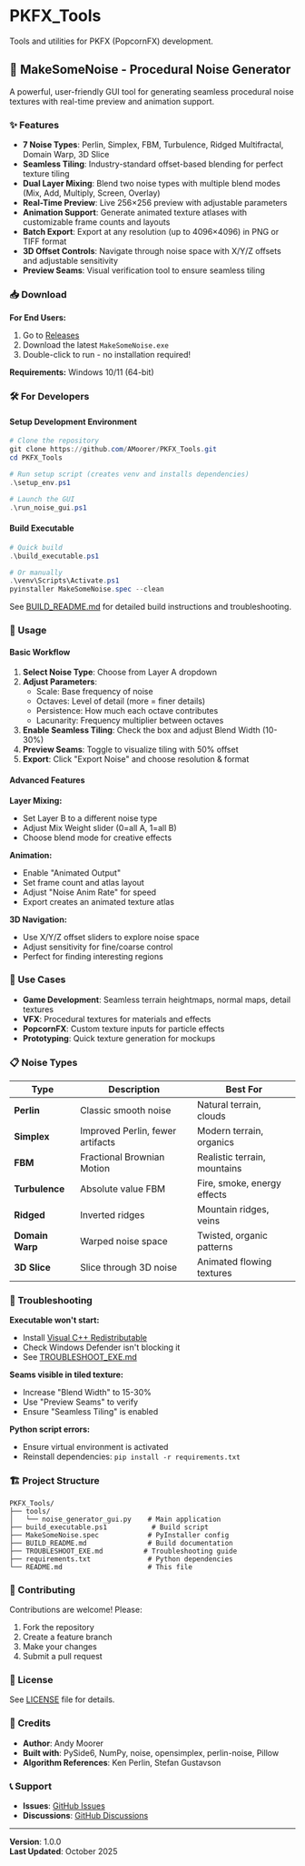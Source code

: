 # PKFX_Tools

Tools and utilities for PKFX (PopcornFX) development.

## 🎨 MakeSomeNoise - Procedural Noise Generator

A powerful, user-friendly GUI tool for generating seamless procedural noise textures with real-time preview and animation support.

### ✨ Features

- **7 Noise Types**: Perlin, Simplex, FBM, Turbulence, Ridged Multifractal, Domain Warp, 3D Slice
- **Seamless Tiling**: Industry-standard offset-based blending for perfect texture tiling
- **Dual Layer Mixing**: Blend two noise types with multiple blend modes (Mix, Add, Multiply, Screen, Overlay)
- **Real-Time Preview**: Live 256×256 preview with adjustable parameters
- **Animation Support**: Generate animated texture atlases with customizable frame counts and layouts
- **Batch Export**: Export at any resolution (up to 4096×4096) in PNG or TIFF format
- **3D Offset Controls**: Navigate through noise space with X/Y/Z offsets and adjustable sensitivity
- **Preview Seams**: Visual verification tool to ensure seamless tiling

### 📥 Download

**For End Users:**
1. Go to [Releases](../../releases)
2. Download the latest `MakeSomeNoise.exe`
3. Double-click to run - no installation required!

**Requirements:** Windows 10/11 (64-bit)

### 🛠️ For Developers

#### Setup Development Environment

```powershell
# Clone the repository
git clone https://github.com/AMoorer/PKFX_Tools.git
cd PKFX_Tools

# Run setup script (creates venv and installs dependencies)
.\setup_env.ps1

# Launch the GUI
.\run_noise_gui.ps1
```

#### Build Executable

```powershell
# Quick build
.\build_executable.ps1

# Or manually
.\venv\Scripts\Activate.ps1
pyinstaller MakeSomeNoise.spec --clean
```

See [BUILD_README.md](BUILD_README.md) for detailed build instructions and troubleshooting.

### 📖 Usage

#### Basic Workflow

1. **Select Noise Type**: Choose from Layer A dropdown
2. **Adjust Parameters**: 
   - Scale: Base frequency of noise
   - Octaves: Level of detail (more = finer details)
   - Persistence: How much each octave contributes
   - Lacunarity: Frequency multiplier between octaves
3. **Enable Seamless Tiling**: Check the box and adjust Blend Width (10-30%)
4. **Preview Seams**: Toggle to visualize tiling with 50% offset
5. **Export**: Click "Export Noise" and choose resolution & format

#### Advanced Features

**Layer Mixing:**
- Set Layer B to a different noise type
- Adjust Mix Weight slider (0=all A, 1=all B)
- Choose blend mode for creative effects

**Animation:**
- Enable "Animated Output"
- Set frame count and atlas layout
- Adjust "Noise Anim Rate" for speed
- Export creates an animated texture atlas

**3D Navigation:**
- Use X/Y/Z offset sliders to explore noise space
- Adjust sensitivity for fine/coarse control
- Perfect for finding interesting regions

### 🎯 Use Cases

- **Game Development**: Seamless terrain heightmaps, normal maps, detail textures
- **VFX**: Procedural textures for materials and effects
- **PopcornFX**: Custom texture inputs for particle effects
- **Prototyping**: Quick texture generation for mockups

### 📋 Noise Types

| Type | Description | Best For |
|------|-------------|----------|
| **Perlin** | Classic smooth noise | Natural terrain, clouds |
| **Simplex** | Improved Perlin, fewer artifacts | Modern terrain, organics |
| **FBM** | Fractional Brownian Motion | Realistic terrain, mountains |
| **Turbulence** | Absolute value FBM | Fire, smoke, energy effects |
| **Ridged** | Inverted ridges | Mountain ridges, veins |
| **Domain Warp** | Warped noise space | Twisted, organic patterns |
| **3D Slice** | Slice through 3D noise | Animated flowing textures |

### 🐛 Troubleshooting

**Executable won't start:**
- Install [Visual C++ Redistributable](https://aka.ms/vs/17/release/vc_redist.x64.exe)
- Check Windows Defender isn't blocking it
- See [TROUBLESHOOT_EXE.md](TROUBLESHOOT_EXE.md)

**Seams visible in tiled texture:**
- Increase "Blend Width" to 15-30%
- Use "Preview Seams" to verify
- Ensure "Seamless Tiling" is enabled

**Python script errors:**
- Ensure virtual environment is activated
- Reinstall dependencies: `pip install -r requirements.txt`

### 🏗️ Project Structure

```
PKFX_Tools/
├── tools/
│   └── noise_generator_gui.py    # Main application
├── build_executable.ps1           # Build script
├── MakeSomeNoise.spec            # PyInstaller config
├── BUILD_README.md               # Build documentation
├── TROUBLESHOOT_EXE.md          # Troubleshooting guide
├── requirements.txt              # Python dependencies
└── README.md                     # This file
```

### 🤝 Contributing

Contributions are welcome! Please:
1. Fork the repository
2. Create a feature branch
3. Make your changes
4. Submit a pull request

### 📜 License

See [LICENSE](LICENSE) file for details.

### 🙏 Credits

- **Author**: Andy Moorer
- **Built with**: PySide6, NumPy, noise, opensimplex, perlin-noise, Pillow
- **Algorithm References**: Ken Perlin, Stefan Gustavson

### 📞 Support

- **Issues**: [GitHub Issues](../../issues)
- **Discussions**: [GitHub Discussions](../../discussions)

---

**Version**: 1.0.0  
**Last Updated**: October 2025
